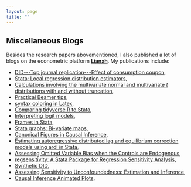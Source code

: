 ```yaml
---
layout: page
title: ""
---
```



## Miscellaneous Blogs
Besides the research papers abovementioned, I also published a lot of blogs on the econometric platform [**Lianxh**](https://lianxh.cn/). My publications include: 
- [DID---Top journal replication---Effect of consumption coupon](https://www.lianxh.cn/news/5572de969fc47.html),
- [Stata: Local regression distribution estimators](https://lianxh.cn/news/d7b4fb62945ae.html), 
- [Calculations involving the multivariate normal and multivariate *t* distributions with and without truncation](https://lianxh.cn/news/2975aca392bb6.html), 
- [Practical Beamer tips](https://lianxh.cn/news/b6d483c408311.html), 
- [syntax coloring in Latex](https://lianxh.cn/news/19b8efb4ffbc4.html), 
- [Comparing tidyverse R to Stata](https://lianxh.cn/news/103922c7bec34.html),
- [Interpreting logit models](https://lianxh.cn/news/c6d6badebe2a7.html), 
- [Frames in Stata](https://lianxh.cn/news/ea9890df3b47d.html), 
- [Stata graphs: Bi-variate maps](https://lianxh.cn/news/523be8e005bca.html), 
- [Canonical Figures in Causal Inference](https://lianxh.cn/news/0593e9487d93e.html), 
- [Estimating autoregressive distributed lag and equilibrium correction models using ardl in Stata](https://lianxh.cn/news/a03895152def7.html), 
- [Assessing Omitted Variable Bias when the Controls are Endogenous](https://lianxh.cn/news/212015484d17c.html), 
- [regsensitivity: A Stata Package for Regression Sensitivity Analysis](https://lianxh.cn/news/b96bf11d5d81a.html), 
- [Synthetic DID](https://lianxh.cn/news/6e5904b0743e8.html), 
- [Assessing Sensitivity to Unconfoundedness: Estimation and Inference](https://lianxh.cn/news/a5930b14f07bb.html), 
- [Causal Inference Animated Plots](https://lianxh.cn/news/aa3e050bc1398.html).